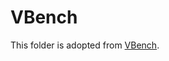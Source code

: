 # VBench
This folder is adopted from [VBench](https://github.com/Vchitect/VBench/tree/master/vbench).
